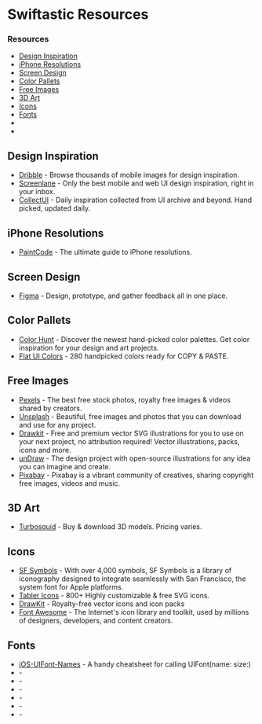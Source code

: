 # Swiftastic Resources

### Resources
* [Design Inspiration](#design-inspiration)
* [iPhone Resolutions](#iphone-resolutions)
* [Screen Design](#screen-design)
* [Color Pallets](#color-pallets)
* [Free Images](#free-images)
* [3D Art](#3d-art)
* [Icons](#icons)
* [Fonts](#fonts)
* []()
* []()

## Design Inspiration
* [Dribble](https://dribbble.com/search/mobile) - Browse thousands of mobile images for design inspiration.
* [Screenlane](https://screenlane.com/) - Only the best mobile and web UI design inspiration, right in your inbox.
* [CollectUI](https://collectui.com/) - Daily inspiration collected from UI archive and beyond. Hand picked, updated daily.

## iPhone Resolutions
* [PaintCode](https://www.paintcodeapp.com/news/ultimate-guide-to-iphone-resolutions) - The ultimate guide to iPhone resolutions.

## Screen Design
* [Figma](https://www.figma.com/) - Design, prototype, and gather feedback all in one place.

## Color Pallets
* [Color Hunt](https://colorhunt.co/) - Discover the newest hand-picked color palettes. Get color inspiration for your design and art projects.
* [Flat UI Colors](https://flatuicolors.com/) - 280 handpicked colors ready for COPY & PASTE.

## Free Images
* [Pexels](https://www.pexels.com/) - The best free stock photos, royalty free images & videos shared by creators.
* [Unsplash](https://unsplash.com/) - Beautiful, free images and photos that you can download and use for any project.
* [Drawkit](https://drawkit.com/) - Free and premium vector SVG illustrations for you to use on your next project, no attribution required! Vector illustrations, packs, icons and more.
* [unDraw](https://undraw.co/) - The design project with open-source illustrations for any idea you can imagine and create.
* [Pixabay](https://pixabay.com/) - Pixabay is a vibrant community of creatives, sharing copyright free images, videos and music.

## 3D Art
* [Turbosquid](https://www.turbosquid.com/) - Buy & download 3D models. Pricing varies.

## Icons
* [SF Symbols](https://developer.apple.com/sf-symbols/) - With over 4,000 symbols, SF Symbols is a library of iconography designed to integrate seamlessly with San Francisco, the system font for Apple platforms.
* [Tabler Icons](https://tablericons.com/) - 800+ Highly customizable & free SVG icons.
* [DrawKit](https://drawkit.com/free-icons) - Royalty-free vector icons and icon packs
* [Font Awesome](https://fontawesome.com/) - The Internet's icon library and toolkit, used by millions of designers, developers, and content creators.

## Fonts
* [iOS-UIFont-Names](https://github.com/lionhylra/iOS-UIFont-Names) - A handy cheatsheet for calling UIFont(name: size:)
* []() - 
* []() - 
* []() - 
* []() - 
* []() - 
* []() - 

